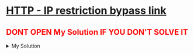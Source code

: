 # [HTTP - IP restriction bypass link](https://www.root-me.org/en/Challenges/Web-Server/HTTP-IP-restriction-bypass)

## <span style="color:red;">DONT OPEN My Solution IF YOU DON'T SOLVE IT</span>

<details>
<summary>My Solution</summary>


1. read `rfc1918 (RFC)` in site `related ressource(s)`
    
    Earn the ip range maby use

2. python code for this challenge

    [python code](./HTTP%20-%20IP%20restriction%20bypass.py)

2. ❌ ❌ ❌ key ❌ ❌ ❌

    <details>
    <summary>Spoiler warning</summary>

        KEY : Ip_$po0Fing
    
    </details>

</details>        